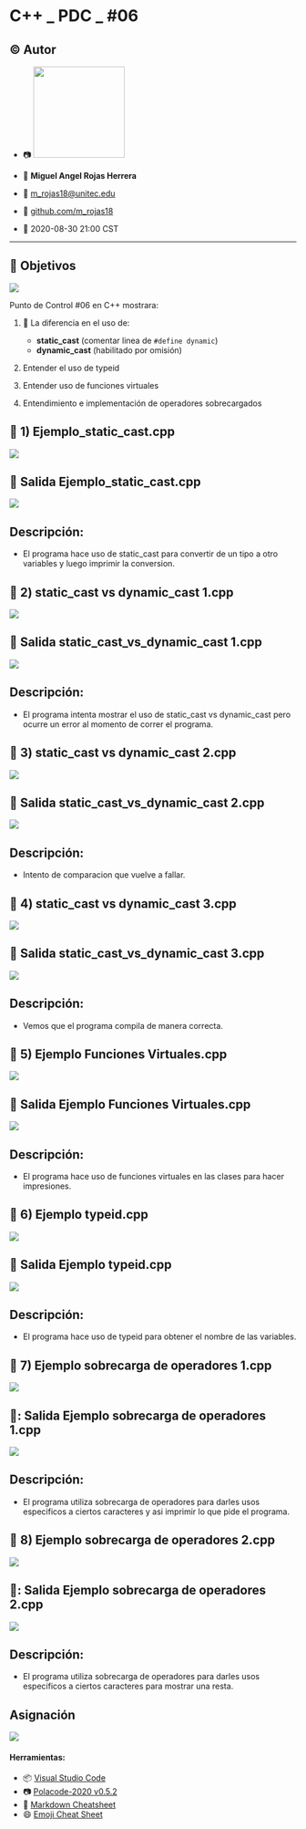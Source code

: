 # C++ _ PDC _ #06

## :copyright: Autor

- :camera: <img src="https://avatars0.githubusercontent.com/u/56422170?s=400&v=4" width="160px">

- :man: **Miguel Angel Rojas Herrera**
- :e-mail: m_rojas18@unitec.edu
- :link: [github.com/m_rojas18](https://github.com/m-rojas18)
- :calendar: 2020-08-30 21:00 CST

---
## :dart: Objetivos
![](Imagenes/c++.png)

Punto de Control #06 en C++ mostrara: 

1. :nut_and_bolt: La diferencia en el uso de:
   - **static_cast** (comentar linea de `#define dynamic`)
   - **dynamic_cast** (habilitado por omisión)
   
2. Entender el uso de typeid

3. Entender uso de funciones virtuales

4. Entendimiento e implementación de operadores sobrecargados

## :large_blue_circle: 1) Ejemplo_static_cast.cpp
![](Imagenes/Ejemplo_static_cast.png)
## :small_blue_diamond: Salida Ejemplo_static_cast.cpp
![](Imagenes/Salida_Ejemplo_static_cast.png)

## Descripción: 
 - El programa hace uso de static_cast para convertir de un tipo a otro variables y luego imprimir la conversion.
 
 ## :large_blue_circle: 2) static_cast vs dynamic_cast 1.cpp
 ![](Imagenes/static_cast_vs_dynamic_cast_1.png)
 ## :small_blue_diamond: Salida static_cast_vs_dynamic_cast 1.cpp
 ![](Imagenes/Salida_static_cast_vs_dynamic_cast_1.png)
 
 ## Descripción:
 - El programa intenta mostrar el uso de static_cast vs dynamic_cast pero ocurre un error al momento de correr el programa.
 
 ## :large_blue_circle: 3) static_cast vs dynamic_cast 2.cpp
   ![](Imagenes/static_cast_vs_dynamic_cast_2.png)
   
 ## :small_blue_diamond: Salida static_cast_vs_dynamic_cast 2.cpp
 ![](Imagenes/Salida_static_cast_vs_dynamic_cast_2.png)
 
 ## Descripción:
 - Intento de comparacion que vuelve a fallar.
 
  ## :large_blue_circle: 4) static_cast vs dynamic_cast 3.cpp
   ![](Imagenes/static_cast_vs_dynamic_cast_3.png)
   
 ## :small_blue_diamond: Salida static_cast_vs_dynamic_cast 3.cpp
 ![](Imagenes/Salida_static_cast_vs_dynamic_cast_3.png)
 
 ## Descripción:
 - Vemos que el programa compila de manera correcta.
 
 ## :large_blue_circle: 5) Ejemplo Funciones Virtuales.cpp
 ![](Imagenes/Ejemplo_funciones_virtuales.png)
 
 ## :small_blue_diamond: Salida Ejemplo Funciones Virtuales.cpp
 ![](Imagenes/Salida_ejemplo_funciones_virtuales.png)
 
 ## Descripción:
 - El programa hace uso de funciones virtuales en las clases para hacer impresiones.
 
 ## :large_blue_circle: 6) Ejemplo typeid.cpp
 ![](Imagenes/Ejemplo_typeid.png)
 
 ## :small_blue_diamond: Salida Ejemplo typeid.cpp
 ![](Imagenes/Salida_ejemplo_typeid.png)
 
 ## Descripción: 
 - El programa hace uso de typeid para obtener el nombre de las variables.
 
 ## :large_blue_circle: 7) Ejemplo sobrecarga de operadores 1.cpp
 ![](Imagenes/Ejemplo_sobrecarga_operadores_1.png)
 
 ## :small_blue_diamond:: Salida Ejemplo sobrecarga de operadores 1.cpp
 ![](Imagenes/Salida_ejemplo_sobrecarga_operadores_1.png)
 
 ## Descripción:
 - El programa utiliza sobrecarga de operadores para darles usos especificos a ciertos caracteres y asi imprimir lo que pide el programa.
 
  ## :large_blue_circle: 8) Ejemplo sobrecarga de operadores 2.cpp
 ![](Imagenes/Ejemplo_sobrecarga_operadores_2.png)
 
 ## :small_blue_diamond:: Salida Ejemplo sobrecarga de operadores 2.cpp
 ![](Imagenes/Salida_ejemplo_sobrecarga_operadores_2.png)
 
 ## Descripción:
 - El programa utiliza sobrecarga de operadores para darles usos especificos a ciertos caracteres para mostrar una resta.
 
 ## Asignación
 ![](Imagenes/Asignacion.png)
 
 #### Herramientas:
- :package: [Visual Studio Code](https://code.visualstudio.com/)
- :camera: [Polacode-2020 v0.5.2](https://github.com/jeff-hykin/polacode)
- :notebook: [Markdown Cheatsheet](https://github.com/adam-p/markdown-here/wiki/Markdown-Cheatsheet)
- :smile: [Emoji Cheat Sheet](https://www.webfx.com/tools/emoji-cheat-sheet/)


